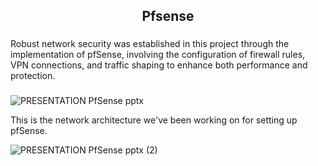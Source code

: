 <h2 align="center">Pfsense</h2>

###

<p align="left">Robust network security was established in this project through the implementation of pfSense, involving the configuration of firewall rules, VPN connections, and traffic shaping to enhance both performance and protection.</p>

###



![PRESENTATION  PfSense pptx](https://github.com/othmanetaybi/PFE-PfSense-16-11-2022-/assets/82034036/94d48e3c-17e2-4b43-a77e-1293b9033fd4)


This is the network architecture we've been working on for setting up pfSense.



![PRESENTATION  PfSense pptx (2)](https://github.com/othmanetaybi/PFE-PfSense-16-11-2022-/assets/82034036/96b859dd-7102-402c-b0ab-1d32eb1a5b25)


###
